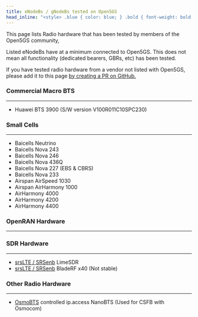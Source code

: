 ```yaml
---
title: eNodeBs / gNodeBs tested on Open5GS
head_inline: "<style> .blue { color: blue; } .bold { font-weight: bold; } </style>"
---
```


This page lists Radio hardware that has been tested by members of the Open5GS community,

Listed eNodeBs have at a minimum connected to Open5GS. This does not mean all functionality (dedicated bearers, GBRs, etc) has been tested.

If you have tested radio hardware from a vendor not listed with Open5GS, please add it to this page [by creating a PR on GitHub.](https://github.com/open5gs/open5gs)

### Commercial Macro BTS
---

 * Huawei BTS 3900 (S/W version V100R011C10SPC230)

### Small Cells
---

 * Baicells Neutrino
 * Baicells Nova 243
 * Baicells Nova 246
 * Baicells Nova 436Q
 * Baicells Nova 227 (EBS & CBRS)
 * Baicells Nova 233
 * Airspan AirSpeed 1030
 * Airspan AirHarmony 1000
 * AirHarmony 4000
 * AirHarmony 4200
 * AirHarmony 4400

### OpenRAN Hardware
---


### SDR Hardware
---

 * [srsLTE / SRSenb](https://github.com/srsLTE/srsLTE) LimeSDR
 * [srsLTE / SRSenb](https://github.com/srsLTE/srsLTE) BladeRF x40 (Not stable)

### Other Radio Hardware
---

 * [OsmoBTS](https://osmocom.org/projects/osmobts/wiki) controlled ip.access NanoBTS (Used for CSFB with Osmocom)